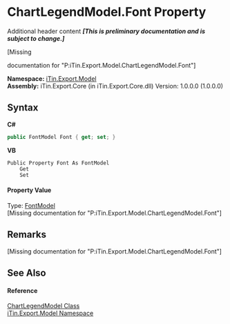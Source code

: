 # ChartLegendModel.Font Property 
Additional header content _**\[This is preliminary documentation and is subject to change.\]**_

\[Missing <summary> documentation for "P:iTin.Export.Model.ChartLegendModel.Font"\]

**Namespace:**&nbsp;<a href="ef57ffcc-e95e-b212-5a46-9aa6f5a3511f">iTin.Export.Model</a><br />**Assembly:**&nbsp;iTin.Export.Core (in iTin.Export.Core.dll) Version: 1.0.0.0 (1.0.0.0)

## Syntax

**C#**<br />
``` C#
public FontModel Font { get; set; }
```

**VB**<br />
``` VB
Public Property Font As FontModel
	Get
	Set
```


#### Property Value
Type: <a href="f76e04fd-28ef-14a3-ac73-a21720926960">FontModel</a><br />\[Missing <value> documentation for "P:iTin.Export.Model.ChartLegendModel.Font"\]

## Remarks
\[Missing <remarks> documentation for "P:iTin.Export.Model.ChartLegendModel.Font"\]

## See Also


#### Reference
<a href="aa3359ad-1fd0-a260-135d-8fb33c5ab491">ChartLegendModel Class</a><br /><a href="ef57ffcc-e95e-b212-5a46-9aa6f5a3511f">iTin.Export.Model Namespace</a><br />